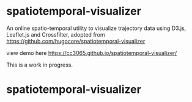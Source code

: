 spatiotemporal-visualizer
=========================

An online spatio-temporal utility to visualize trajectory data using D3.js, Leaflet.js and Crossfilter, adopted from https://github.com/hugocore/spatiotemporal-visualizer

view demo here https://cc3065.github.io/spatiotemporal-visualizer/

This is a work in progress.  


# spatiotemporal-visualizer
